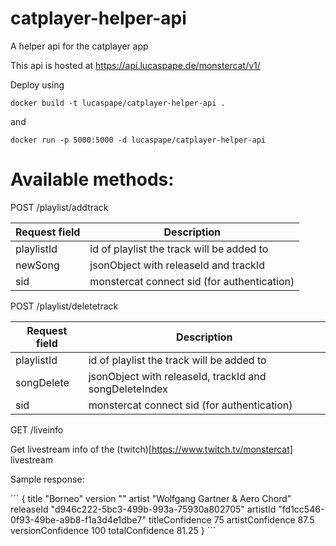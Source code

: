 # catplayer-helper-api
A helper api for the catplayer app

This api is hosted at https://api.lucaspape.de/monstercat/v1/

Deploy using
```
docker build -t lucaspape/catplayer-helper-api .
```
and
```
docker run -p 5000:5000 -d lucaspape/catplayer-helper-api
```

# Available methods:

POST /playlist/addtrack

Request field | Description
-------------|------------
playlistId | id of playlist the track will be added to
newSong | jsonObject with releaseId and trackId
sid | monstercat connect sid (for authentication)

POST /playlist/deletetrack

Request field | Description
-------------|------------
playlistId | id of playlist the track will be added to
songDelete | jsonObject with releaseId, trackId and songDeleteIndex
sid | monstercat connect sid (for authentication)

GET /liveinfo

Get livestream info of the (twitch)[https://www.twitch.tv/monstercat] livestream

Sample response:

´´´
{
  title	"Borneo"
  version	""
  artist	"Wolfgang Gartner & Aero Chord"
  releaseId	"d946c222-5bc3-499b-993a-75930a802705"
  artistId	"fd1cc546-0f93-49be-a9b8-f1a3d4e1dbe7"
  titleConfidence	75
  artistConfidence	87.5
  versionConfidence	100
  totalConfidence	81.25
}
´´´
